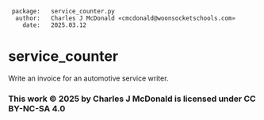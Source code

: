      package:   service_counter.py
      author:   Charles J McDonald «cmcdonald@woonsocketschools.com»
        date:   2025.03.12
        
# service_counter
Write an invoice for an automotive service writer.

### This work © 2025 by Charles J McDonald is licensed under CC BY-NC-SA 4.0
